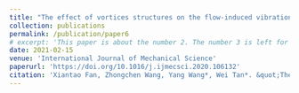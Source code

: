 ```yaml
---
title: "The effect of vortices structures on the flow-induced vibration of three flexible tandem cylinders"
collection: publications
permalink: /publication/paper6
# excerpt: 'This paper is about the number 2. The number 3 is left for future work.'
date: 2021-02-15
venue: 'International Journal of Mechanical Science'
paperurl: 'https://doi.org/10.1016/j.ijmecsci.2020.106132'
citation: 'Xiantao Fan, Zhongchen Wang, Yang Wang*, Wei Tan*. &quot;The effect of vortices structures on the flow-induced vibration of three flexible tandem cylinders.&quot; <i>International Journal of Mechanical Science</i>. 2021, 192, 106132.'
---
```

